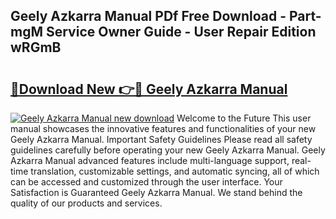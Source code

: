## Geely Azkarra Manual PDf Free Download - Part-mgM Service Owner Guide - User Repair Edition wRGmB

# <h2><a href="http://bc4249.oget.top/?id=Geely+Azkarra+Manual">🔗Download New 👉🔴 Geely Azkarra Manual</a></h2>

[![Geely Azkarra Manual new download](https://i.imgur.com/5g1atiW.png)](http://bc4249.oget.top/?id=Geely+Azkarra+Manual)
Welcome to the Future This user manual showcases the innovative features and functionalities of your new Geely Azkarra Manual. Important Safety Guidelines Please read all safety guidelines carefully before operating your new Geely Azkarra Manual. Geely Azkarra Manual advanced features include multi-language support, real-time translation, customizable settings, and automatic syncing, all of which can be accessed and customized through the user interface. Your Satisfaction is Guaranteed Geely Azkarra Manual. We stand behind the quality of our products and services.
